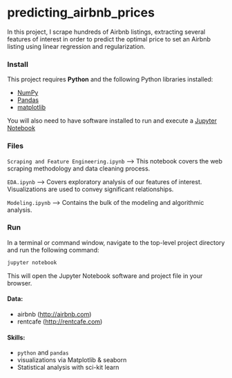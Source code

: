 # predicting_airbnb_prices

In this project, I scrape hundreds of Airbnb listings, extracting several features of interest in order to predict the optimal
price to set an Airbnb listing using linear regression and regularization. 

### Install

This project requires **Python** and the following Python libraries installed:

- [NumPy](http://www.numpy.org/)
- [Pandas](http://pandas.pydata.org/)
- [matplotlib](http://matplotlib.org/)

You will also need to have software installed to run and execute a [Jupyter Notebook](http://ipython.org/notebook.html)


### Files

`Scraping and Feature Engineering.ipynb` --> This notebook covers the web scraping methodology and data cleaning process.  

`EDA.ipynb` --> Covers exploratory analysis of our features of interest.  Visualizations are used to convey significant relationships. 

`Modeling.ipynb` --> Contains the bulk of the modeling and algorithmic analysis. 

### Run

In a terminal or command window, navigate to the top-level project directory and run the following command:


```bash
jupyter notebook
```

This will open the Jupyter Notebook software and project file in your browser.

#### Data:

 * airbnb (http://airbnb.com)
 * rentcafe (http://rentcafe.com)
  
#### Skills:

 * `python` and `pandas`
 * visualizations via Matplotlib & seaborn
 * Statistical analysis with sci-kit learn

